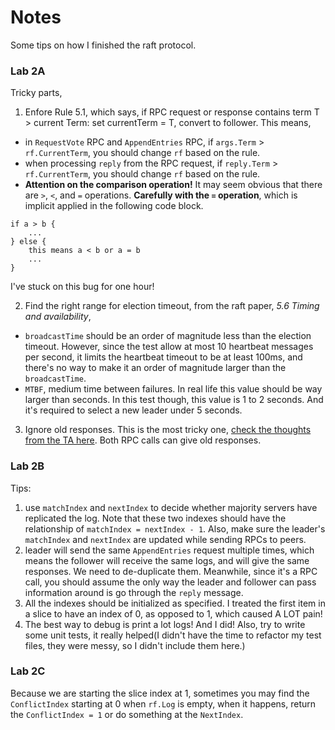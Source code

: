 # Notes
Some tips on how I finished the raft protocol.



### Lab 2A

Tricky parts,
1. Enfore Rule 5.1, which says, if RPC request or response contains term T > current Term: set currentTerm = T, convert to follower. This means,
+ in `RequestVote` RPC and `AppendEntries` RPC, if `args.Term` > `rf.CurrentTerm`, you should change `rf` based on the rule.
+ when processing `reply` from the RPC request, if `reply.Term` > `rf.CurrentTerm`, you should change `rf` based on the rule.
+ **Attention on the comparison operation!** It may seem obvious that there are `>`, `<`, and `=` operations. **Carefully with the `=` operation**, which is implicit applied in the following code block.

 ```
 if a > b {
     ...
 } else {
     this means a < b or a = b
     ...
 }
 ```
 I've stuck on this bug for one hour!

 2. Find the right range for election timeout, from the raft paper, *5.6 Timing and availability*,
 + `broadcastTime` should be an order of magnitude less than the election timeout. However, since the test allow at most 10 heartbeat messages per second, it limits the heartbeat timeout to be at least 100ms, and there's no way to make it an order of magnitude larger than the `broadcastTime`.
 + `MTBF`, medium time between failures. In real life this value should be way larger than seconds. In this test though, this value is 1 to 2 seconds. And it's required to select a new leader under 5 seconds. 

 3. Ignore old responses. This is the most tricky one, [check the thoughts from the TA here](https://thesquareplanet.com/blog/students-guide-to-raft/#term-confusion). Both RPC calls can give old responses.



### Lab 2B

Tips:
1. use `matchIndex` and `nextIndex` to decide whether majority servers have replicated the log. Note that these two indexes should have the relationship of `matchIndex = nextIndex - 1`. Also, make sure the leader's `matchIndex` and `nextIndex` are updated while sending RPCs to peers.
2. leader will send the same `AppendEntries` request multiple times, which means the follower will receive the same logs, and will give the same responses. We need to de-duplicate them. Meanwhile, since it's a RPC call, you should assume the only way the leader and follower can pass information around is go through the `reply` message.
3. All the indexes should be initialized as specified. I treated the first item in a slice to have an index of 0, as opposed to 1, which caused A LOT pain!
4. The best way to debug is print a lot logs! And I did! Also, try to write some unit tests, it really helped(I didn't have the time to refactor my test files, they were messy, so I didn't include them here.)



### Lab 2C

Because we are starting the slice index at 1, sometimes you may find the `ConflictIndex` starting at 0 when `rf.Log` is empty, when it happens, return the `ConflictIndex = 1` or do something at the `NextIndex`.